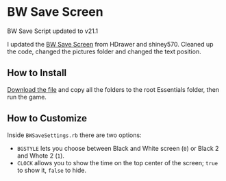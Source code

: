 # BW Save Screen
BW Save Script updated to v21.1

I updated the [BW Save Screen](https://reliccastle.com/resources/460/) from HDrawer and shiney570. Cleaned up the code, changed the pictures folder and changed the text position.

## How to Install
[Download the file](https://github.com/abacaxi-queer/BW-Save-Screen/releases/download/v1.2/BW.Save.Screen.zip) and copy all the folders to the root Essentials folder, then run the game.

## How to Customize
Inside `BWSaveSettings.rb` there are two options:
* `BGSTYLE` lets you choose between Black and White screen (`0`) or Black 2 and Whote 2 (`1`).
* `CLOCK` allows you to show the time on the top center of the screen; `true` to show it, `false` to hide.
